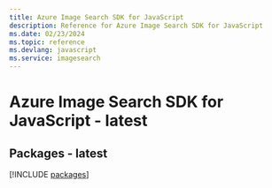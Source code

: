 ```yaml
---
title: Azure Image Search SDK for JavaScript
description: Reference for Azure Image Search SDK for JavaScript
ms.date: 02/23/2024
ms.topic: reference
ms.devlang: javascript
ms.service: imagesearch
---
```

# Azure Image Search SDK for JavaScript - latest
## Packages - latest
[!INCLUDE [packages](image-search-index.md)]